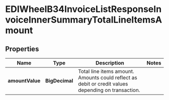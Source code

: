 

# EDIWheelB34InvoiceListResponseInvoiceInnerSummaryTotalLineItemsAmount


## Properties

| Name | Type | Description | Notes |
|------------ | ------------- | ------------- | -------------|
|**amountValue** | **BigDecimal** | Total line items amount. Amounts could reflect as debit or credit values depending on transaction. |  |



